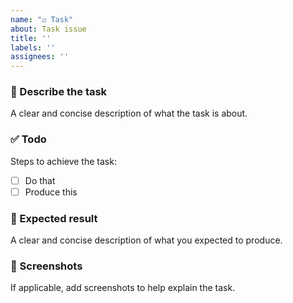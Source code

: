 ```yaml
---
name: "☑️ Task"
about: Task issue
title: ''
labels: ''
assignees: ''
---
```


### 💬 Describe the task
A clear and concise description of what the task is about.

### ✅ Todo
Steps to achieve the task:
- [ ] Do that
- [ ] Produce this

### 🧞 Expected result
A clear and concise description of what you expected to produce.

### 📸 Screenshots
If applicable, add screenshots to help explain the task.
